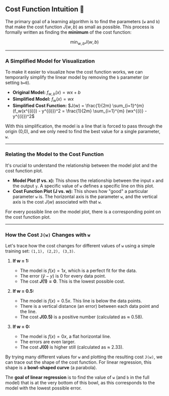 ## **Cost Function Intuition 🧠**

The primary goal of a learning algorithm is to find the parameters (`w` and `b`) that make the cost function $J(w,b)$ as small as possible. This process is formally written as finding the **minimum** of the cost function:

$$\min_{w,b} J(w,b)$$

---

### **A Simplified Model for Visualization**

To make it easier to visualize how the cost function works, we can temporarily simplify the linear model by removing the `b` parameter (or setting `b=0`).

- **Original Model:** $f_{w,b}(x) = wx + b$
- **Simplified Model:** $f_w(x) = wx$
- **Simplified Cost Function:** $J(w) = \frac{1}{2m} \sum_{i=1}^{m} (f_w(x^{(i)}) - y^{(i)})^2 = \frac{1}{2m} \sum_{i=1}^{m} (wx^{(i)} - y^{(i)})^2$

With this simplification, the model is a line that is forced to pass through the origin (0,0), and we only need to find the best value for a single parameter, `w`.

---

### **Relating the Model to the Cost Function**

It's crucial to understand the relationship between the model plot and the cost function plot.

- **Model Plot (f vs. x):** This shows the relationship between the input `x` and the output `y`. A specific value of `w` defines a specific line on this plot.
- **Cost Function Plot (J vs. w):** This shows how "good" a particular parameter `w` is. The horizontal axis is the parameter `w`, and the vertical axis is the cost $J(w)$ associated with that `w`.

For every possible line on the model plot, there is a corresponding point on the cost function plot.

---

### **How the Cost `J(w)` Changes with `w`**

Let's trace how the cost changes for different values of `w` using a simple training set: `(1,1), (2,2), (3,3)`.

1. **If w = 1:**

   - The model is $f(x) = 1x$, which is a perfect fit for the data.
   - The error $(\hat{y} - y)$ is 0 for every data point.
   - The cost **$J(1) = 0$**. This is the lowest possible cost.

2. **If w = 0.5:**

   - The model is $f(x) = 0.5x$. This line is below the data points.
   - There is a vertical distance (an error) between each data point and the line.
   - The cost **$J(0.5)$** is a positive number (calculated as ≈ 0.58).

3. **If w = 0:**
   - The model is $f(x) = 0x$, a flat horizontal line.
   - The errors are even larger.
   - The cost **$J(0)$** is higher still (calculated as ≈ 2.33).

By trying many different values for `w` and plotting the resulting cost `J(w)`, we can trace out the shape of the cost function. For linear regression, this shape is a **bowl-shaped curve** (a parabola).

The **goal of linear regression** is to find the value of `w` (and `b` in the full model) that is at the very bottom of this bowl, as this corresponds to the model with the lowest possible error.
